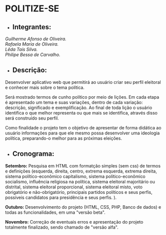 ﻿# POLITIZE-SE

* ## **Integrantes:**

_Guilherme Afonso de Oliveira._  
_Rafaela Maria de Oliveira._  
_Lêda Taís Silva._  
_Philipe Bessa de Carvalho._

* ## **Descrição**:

Desenvolver aplicativo web que permitirá ao usuário criar seu perfil eleitoral e conhecer mais sobre o tema política. 

Será mostrado termos de cunho político por meio de lições. Em cada etapa é apresentado um tema e suas variações, dentro de cada variação: descrição, significado e exemplificação. Ao final de toda lição o usuário identifica o que melhor representa ou que mais se identifica, através disso será construído seu perfil. 

Como finalidade o projeto tem o objetivo de apresentar de forma didática ao usuário informações para que ele mesmo possa desenvolver uma ideologia política, preparando-o melhor para as próximas eleições.

* ## **Cronograma**: 

**Setembro:** Pesquisa em HTML com formatção simples (sem css) de termos e definições (esquerda, direita, centro, extrema esquerda, extrema direita, sistema político-econômico capitalismo, sistema político-econômico socialismo, influência religiosa na política, sistema eleitoral majoritário ou distrital, sistema eleitoral proporcional, sistema eleitoral misto, voto obrigatório e não-obrigatório, principais partidos políticos e seus perfis, possíveis candidatos para presidência e seus perfis.
).

**Outubro:** Desenvolvimento do projeto (HTML, CSS, PHP, Banco de dados) e todas as funcionalidades, em uma "versão beta".

**Novembro:** Correção de eventuais erros e apresentação do projeto totalmente finalizado, sendo chamado de "versão alfa".


